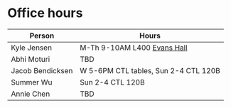 # Office hours

| Person | Hours |
| ------ | ----- |
| Kyle Jensen | M-Th 9-10AM L400 [Evans Hall](https://map.yale.edu/place/building/EVANS) |
| Abhi Moturi | TBD |
| Jacob Bendicksen | W 5-6PM CTL tables, Sun 2-4 CTL 120B | 
| Summer Wu | Sun 2-4 CTL 120B | 
| Annie Chen | TBD |
